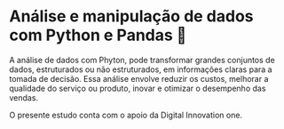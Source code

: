 # Análise e manipulação de dados com Python e Pandas ​:panda_face:​

A análise de dados com Phyton, pode transformar grandes conjuntos de dados, estruturados ou não estruturados, em informações claras para a tomada de decisão. Essa análise envolve reduzir os custos, melhorar a qualidade do serviço ou produto, inovar e otimizar o desempenho das vendas.

O presente estudo conta com o apoio da Digital Innovation one.
